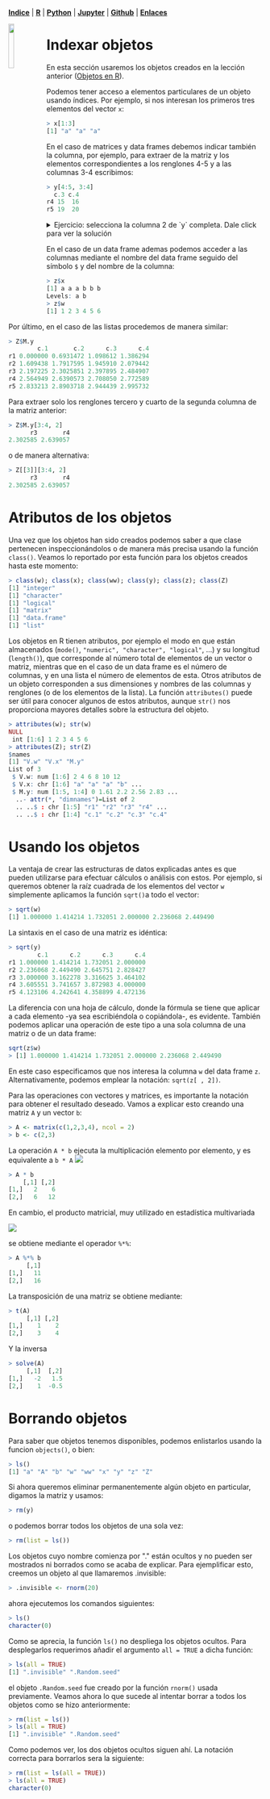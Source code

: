 <p align="left">
<strong><a href="../Indice.md">Indice</a></strong>
|
<strong><a href="../Intro a R/R.md">R</a></strong>
|
<strong><a href="../Intro a Python/Python.md">Python</a></strong>
|
<strong><a href="../Intro a Jupyter/Jupyter.md">Jupyter</a></strong>
|
<strong><a href="../Intro a github/Github.md">Github</a></strong>
|
<strong><a href="../enlaces.md">Enlaces</a></strong>
</p>

<img     style="float: left;" src="OHWe.png" width=15% height=15%>

# Indexar objetos

En esta sección usaremos los objetos creados en la lección anterior (<a href="../Intro a R/03-Objetos.md">Objetos en R</a>).

Podemos tener acceso a elementos particulares de un objeto usando índices. Por ejemplo, si nos interesan los primeros tres elementos del vector `x`:

```r
> x[1:3]
[1] "a" "a" "a"
```

En el caso de matrices y data frames debemos indicar también la columna, por ejemplo, para extraer de la matriz y los elementos correspondientes a los renglones 4-5 y a las columnas 3-4 escribimos:

```r
> y[4:5, 3:4]
  c.3 c.4
r4 15  16
r5 19  20
```
<details>
<summary>Ejercicio: selecciona la columna 2 de `y` completa. Dale click para ver la solución</summary>
  
 ```r
> y[, 2]
r1 r2 r3 r4 r5
 2  6 10 14 18
```
  
</details>

En el caso de un data frame ademas podemos acceder a las columnas mediante el nombre del data frame seguido del símbolo `$` y del nombre de la columna:

```r
> z$x
[1] a a a b b b
Levels: a b
> z$w
[1] 1 2 3 4 5 6
```

Por último, en el caso de las listas procedemos de manera similar:

```r
> Z$M.y
        c.1       c.2      c.3      c.4
r1 0.000000 0.6931472 1.098612 1.386294
r2 1.609438 1.7917595 1.945910 2.079442
r3 2.197225 2.3025851 2.397895 2.484907
r4 2.564949 2.6390573 2.708050 2.772589
r5 2.833213 2.8903718 2.944439 2.995732
```

Para extraer solo los renglones tercero y cuarto de la segunda columna de la matriz  anterior:

```r
> Z$M.y[3:4, 2]
      r3       r4
2.302585 2.639057
```
o de manera alternativa:

```r
> Z[[3]][3:4, 2]
      r3       r4
2.302585 2.639057
```

# Atributos de los objetos 
Una vez que los objetos han sido creados podemos saber a que clase pertenecen inspeccionándolos o de manera más precisa usando la función `class()`. Veamos lo reportado por esta función para los objetos creados hasta este momento:

```r
> class(w); class(x); class(ww); class(y); class(z); class(Z)
[1] "integer"
[1] "character"
[1] "logical"
[1] "matrix"
[1] "data.frame"
[1] "list"
```

Los objetos en R tienen atributos, por ejemplo el modo en que están almacenados (`mode()`, `"numeric", "character", "logical"`, ...) y su longitud (`length()`), que corresponde al número total de elementos de un vector o matriz, mientras que en el caso de un data frame es el número de columnas, y en una lista el número de elementos de esta. Otros atributos de un objeto corresponden a sus dimensiones y nombres de las columnas y renglones (o de los elementos de la lista). La función `attributes()` puede ser útil para conocer algunos de estos atributos, aunque `str()` nos proporciona mayores detalles sobre la estructura del objeto.

```r
> attributes(w); str(w)
NULL
 int [1:6] 1 2 3 4 5 6
> attributes(Z); str(Z)
$names
[1] "V.w" "V.x" "M.y"
List of 3
 $ V.w: num [1:6] 2 4 6 8 10 12
 $ V.x: chr [1:6] "a" "a" "a" "b" ...
 $ M.y: num [1:5, 1:4] 0 1.61 2.2 2.56 2.83 ...
  ..- attr(*, "dimnames")=List of 2
  .. ..$ : chr [1:5] "r1" "r2" "r3" "r4" ...
  .. ..$ : chr [1:4] "c.1" "c.2" "c.3" "c.4"
```

# Usando los objetos 
La ventaja de crear las estructuras de datos explicadas antes es que pueden utilizarse para efectuar cálculos o análisis con estos. Por ejemplo, si queremos obtener  la raíz cuadrada de los elementos del vector `w` simplemente aplicamos la función `sqrt()`a todo el vector:

```r
> sqrt(w)
[1] 1.000000 1.414214 1.732051 2.000000 2.236068 2.449490
```

La sintaxis en el caso de una matriz es idéntica:

```r
> sqrt(y)
        c.1      c.2      c.3      c.4
r1 1.000000 1.414214 1.732051 2.000000
r2 2.236068 2.449490 2.645751 2.828427
r3 3.000000 3.162278 3.316625 3.464102
r4 3.605551 3.741657 3.872983 4.000000
r5 4.123106 4.242641 4.358899 4.472136
```

La diferencia con una hoja de cálculo, donde la fórmula se tiene que aplicar a cada elemento -ya sea escribiéndola o copiándola-, es evidente. También podemos aplicar una operación de este tipo a una sola columna de una matriz o de un data frame:

```r
sqrt(z$w)
> [1] 1.000000 1.414214 1.732051 2.000000 2.236068 2.449490
```
En este caso especificamos que nos interesa la columna `w` del data frame `z`. Alternativamente, podemos emplear la notación: `sqrt(z[ , 2])`. 

Para las operaciones con vectores y matrices, es importante la notación  para obtener el resultado deseado. Vamos a explicar esto creando una matriz `A` y un vector `b`:

```r
> A <- matrix(c(1,2,3,4), ncol = 2)
> b <- c(2,3)
```

La operación `A * b` ejecuta la multiplicación elemento por elemento, y es equivalente a  `b * A`
![](imagenes/ab.png)

```r
> A * b
    [,1] [,2]
[1,]   2    6
[2,]   6   12
```

En cambio, el producto matricial, muy utilizado en estadística multivariada

![](imagenes/ab_prod.png)

se obtiene mediante el operador `%*%`:
```r
> A %*% b
     [,1]
[1,]   11
[2,]   16
```

La transposición de una matriz se obtiene mediante:

```r
> t(A)
     [,1] [,2]
[1,]    1    2
[2,]    3    4
```

Y la inversa
```r
> solve(A)
     [,1]  [,2]
[1,]   -2   1.5
[2,]    1  -0.5
```


# Borrando objetos

Para saber que objetos tenemos disponibles, podemos enlistarlos usando la funcion `objects()`, o bien:
```r
> ls()
[1] "a" "A" "b" "w" "ww" "x" "y" "z" "Z"
```

Si ahora queremos eliminar permanentemente algún objeto en particular, digamos la 
matriz y usamos:
```r
> rm(y)
```

o podemos borrar todos los objetos de una sola vez:
```r
> rm(list = ls())
```

Los objetos cuyo nombre comienza por "." están ocultos y no pueden ser mostrados ni borrados como se acaba de explicar. Para ejemplificar esto, creemos un objeto al que llamaremos .invisible:
```r
> .invisible <- rnorm(20)
```
ahora ejecutemos los comandos siguientes:
```r
> ls()
character(0)
```
Como se aprecia, la función `ls()` no despliega los objetos ocultos. Para desplegarlos requerimos añadir el argumento `all = TRUE` a dicha función:
```r
> ls(all = TRUE)
[1] ".invisible" ".Random.seed"
```
el objeto `.Random.seed` fue creado por la función `rnorm()` usada previamente. Veamos ahora lo que sucede al intentar borrar a todos los objetos como se hizo anteriormente:
```r
> rm(list = ls())
> ls(all = TRUE)
[1] ".invisible" ".Random.seed"
```
Como podemos ver, los dos objetos ocultos siguen ahí. La notación correcta para borrarlos sera la siguiente:
```r
> rm(list = ls(all = TRUE))
> ls(all = TRUE)
character(0)
```
